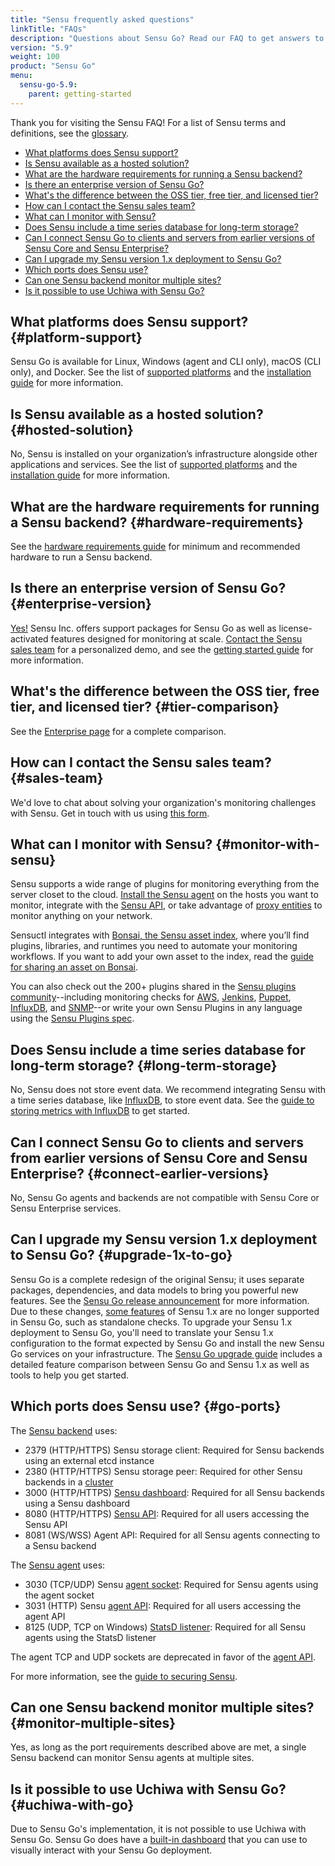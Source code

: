 ```yaml
---
title: "Sensu frequently asked questions"
linkTitle: "FAQs"
description: "Questions about Sensu Go? Read our FAQ to get answers to questions like, What platforms does Sensu support? and What can I monitor with Sensu?"
version: "5.9"
weight: 100
product: "Sensu Go"
menu:
  sensu-go-5.9:
    parent: getting-started
---
```


Thank you for visiting the Sensu FAQ!
For a list of Sensu terms and definitions, see the [glossary][7].

- [What platforms does Sensu support?](#platform-support)
- [Is Sensu available as a hosted solution?](#hosted-solution)
- [What are the hardware requirements for running a Sensu backend?](#hardware-requirements)
- [Is there an enterprise version of Sensu Go?](#enterprise-version)
- [What's the difference between the OSS tier, free tier, and licensed tier?](#tier-comparison)
- [How can I contact the Sensu sales team?](#sales-team)
- [What can I monitor with Sensu?](#monitor-with-sensu)
- [Does Sensu include a time series database for long-term storage?](#long-term-storage)
- [Can I connect Sensu Go to clients and servers from earlier versions of Sensu Core and Sensu Enterprise?](#connect-earlier-versions)
- [Can I upgrade my Sensu version 1.x deployment to Sensu Go?](#upgrade-1x-to-go)
- [Which ports does Sensu use?](#go-ports)
- [Can one Sensu backend monitor multiple sites?](#monitor-multiple-sites)
- [Is it possible to use Uchiwa with Sensu Go?](#uchiwa-with-go)


## What platforms does Sensu support? {#platform-support}

Sensu Go is available for Linux, Windows (agent and CLI only), macOS (CLI only), and Docker.
See the list of [supported platforms][1] and the [installation guide][2] for more information.

## Is Sensu available as a hosted solution? {#hosted-solution}

No, Sensu is installed on your organization’s infrastructure alongside other applications and services.
See the list of [supported platforms][1] and the [installation guide][2] for more information.

## What are the hardware requirements for running a Sensu backend? {#hardware-requirements}

See the [hardware requirements guide][5] for minimum and recommended hardware to run a Sensu backend.

## Is there an enterprise version of Sensu Go? {#enterprise-version}

[Yes!][31] Sensu Inc. offers support packages for Sensu Go as well as license-activated features designed for monitoring at scale.
[Contact the Sensu sales team][6] for a personalized demo, and see the [getting started guide][28] for more information.

## What's the difference between the OSS tier, free tier, and licensed tier? {#tier-comparison}

See the [Enterprise page][30] for a complete comparison.

## How can I contact the Sensu sales team? {#sales-team}

We'd love to chat about solving your organization's monitoring challenges with Sensu.
Get in touch with us using [this form][6].

## What can I monitor with Sensu? {#monitor-with-sensu}

Sensu supports a wide range of plugins for monitoring everything from the server closet to the cloud. [Install the Sensu agent][8] on the hosts you want to monitor, integrate with the [Sensu API][9], or take advantage of [proxy entities][10] to monitor anything on your network.

Sensuctl integrates with [Bonsai, the Sensu asset index][32], where you’ll find plugins, libraries, and runtimes you need to automate your monitoring workflows. If you want to add your own asset to the index, read the [guide for sharing an asset on Bonsai][33].

You can also check out the 200+ plugins shared in the [Sensu plugins community][11]--including monitoring checks for [AWS][13], [Jenkins][14], [Puppet][15], [InfluxDB][16], and [SNMP][17]--or write your own Sensu Plugins in any language using the [Sensu Plugins spec][12].

## Does Sensu include a time series database for long-term storage? {#long-term-storage}

No, Sensu does not store event data.
We recommend integrating Sensu with a time series database, like [InfluxDB][19], to store event data.
See the [guide to storing metrics with InfluxDB][18] to get started.

## Can I connect Sensu Go to clients and servers from earlier versions of Sensu Core and Sensu Enterprise? {#connect-earlier-versions}

No, Sensu Go agents and backends are not compatible with Sensu Core or Sensu Enterprise services.

## Can I upgrade my Sensu version 1.x deployment to Sensu Go? {#upgrade-1x-to-go}

Sensu Go is a complete redesign of the original Sensu; it uses separate packages, dependencies, and data models to bring you powerful new features.
See the [Sensu Go release announcement][3] for more information.
Due to these changes, [some features][4] of Sensu 1.x are no longer supported in Sensu Go, such as standalone checks.
To upgrade your Sensu 1.x deployment to Sensu Go, you'll need to translate your Sensu 1.x configuration to the format expected by Sensu Go and install the new Sensu Go services on your infrastructure.
The [Sensu Go upgrade guide][4] includes a detailed feature comparison between Sensu Go and Sensu 1.x as well as tools to help you get started.

## Which ports does Sensu use? {#go-ports}

The [Sensu backend][25] uses:

- 2379 (HTTP/HTTPS) Sensu storage client: Required for Sensu backends using an external etcd instance
- 2380 (HTTP/HTTPS) Sensu storage peer: Required for other Sensu backends in a [cluster][27]
- 3000 (HTTP/HTTPS) [Sensu dashboard][24]: Required for all Sensu backends using a Sensu dashboard
- 8080 (HTTP/HTTPS) [Sensu API][9]: Required for all users accessing the Sensu API
- 8081 (WS/WSS) Agent API: Required for all Sensu agents connecting to a Sensu backend

The [Sensu agent][26] uses:

- 3030 (TCP/UDP) Sensu [agent socket][21]: Required for Sensu agents using the agent socket
- 3031 (HTTP) Sensu [agent API][21]: Required for all users accessing the agent API
- 8125 (UDP, TCP on Windows) [StatsD listener][23]: Required for all Sensu agents using the StatsD listener

The agent TCP and UDP sockets are deprecated in favor of the [agent API][21].

For more information, see the [guide to securing Sensu][20].

## Can one Sensu backend monitor multiple sites? {#monitor-multiple-sites}

Yes, as long as the port requirements described above are met, a single Sensu backend can monitor Sensu agents at multiple sites.

## Is it possible to use Uchiwa with Sensu Go? {#uchiwa-with-go}

Due to Sensu Go's implementation, it is not possible to use Uchiwa with Sensu Go. Sensu Go does have a [built-in dashboard][29] that you can use to visually interact with your Sensu Go deployment.

[1]: ../../installation/platforms
[2]: ../../installation/install-sensu
[3]: https://blog.sensu.io/sensu-go-is-here
[4]: ../../installation/upgrade/#upgrading-to-sensu-go-from-sensu-core-1-x
[5]: ../../installation/recommended-hardware/
[6]: https://sensu.io/sales/
[7]: ../glossary
[8]: ../../installation/install-sensu#install-sensu-agents
[9]: ../../api/overview
[10]: ../../reference/entities/#proxy-entities
[11]: https://github.com/sensu-plugins
[12]: https://docs.sensu.io/plugins/1.0/reference/#the-sensu-plugin-specification
[13]: https://github.com/sensu-plugins/sensu-plugins-aws
[14]: https://github.com/sensu-plugins/sensu-plugins-jenkins
[15]: https://github.com/sensu-plugins/sensu-plugins-puppet
[16]: https://github.com/sensu-plugins/sensu-plugins-influxdb
[17]: https://github.com/sensu-plugins/sensu-plugins-snmp
[18]: ../../guides/influx-db-metric-handler/
[19]: https://www.influxdata.com/
[20]: ../../guides/securing-sensu
[21]: ../../reference/agent#creating-monitoring-events-using-the-agent-api
[22]: ../../reference/agent/#using-the-http-socket
[23]: ../../reference/agent/#creating-monitoring-events-using-the-statsd-listener
[24]: ../../dashboard/overview
[25]: ../../reference/backend
[26]: ../../reference/agent
[27]: ../../guides/clustering
[28]: ../enterprise
[29]: ../../dashboard/overview/
[30]: https://sensu.io/enterprise
[31]: https://blog.sensu.io/enterprise-features-in-sensu-go
[32]: https://bonsai.sensu.io/
[33]: ../../reference/assets/#sharing-an-asset-on-bonsai
